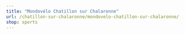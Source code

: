 ```yaml
---
title: "Mondovélo Chatillon sur Chalaronne"
url: /chatillon-sur-chalaronne/mondovelo-chatillon-sur-chalaronne/
shop: sports
---
```

